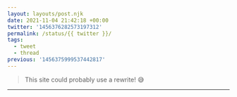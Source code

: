 ```yaml
---
layout: layouts/post.njk
date: 2021-11-04 21:42:18 +00:00
twitter: '1456376282573197312'
permalink: /status/{{ twitter }}/
tags: 
  - tweet
  - thread
previous: '1456375999537442817'
---
```


> This site could probably use a rewrite! 😅

---
